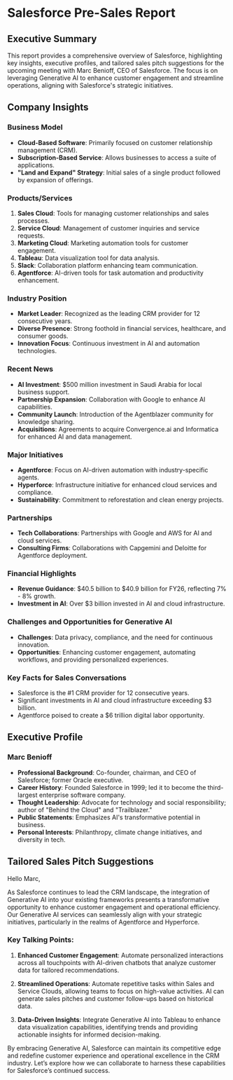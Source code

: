 # Salesforce Pre-Sales Report

## Executive Summary
This report provides a comprehensive overview of Salesforce, highlighting key insights, executive profiles, and tailored sales pitch suggestions for the upcoming meeting with Marc Benioff, CEO of Salesforce. The focus is on leveraging Generative AI to enhance customer engagement and streamline operations, aligning with Salesforce's strategic initiatives.

## Company Insights

### Business Model
- **Cloud-Based Software**: Primarily focused on customer relationship management (CRM).
- **Subscription-Based Service**: Allows businesses to access a suite of applications.
- **"Land and Expand" Strategy**: Initial sales of a single product followed by expansion of offerings.

### Products/Services
1. **Sales Cloud**: Tools for managing customer relationships and sales processes.
2. **Service Cloud**: Management of customer inquiries and service requests.
3. **Marketing Cloud**: Marketing automation tools for customer engagement.
4. **Tableau**: Data visualization tool for data analysis.
5. **Slack**: Collaboration platform enhancing team communication.
6. **Agentforce**: AI-driven tools for task automation and productivity enhancement.

### Industry Position
- **Market Leader**: Recognized as the leading CRM provider for 12 consecutive years.
- **Diverse Presence**: Strong foothold in financial services, healthcare, and consumer goods.
- **Innovation Focus**: Continuous investment in AI and automation technologies.

### Recent News
- **AI Investment**: $500 million investment in Saudi Arabia for local business support.
- **Partnership Expansion**: Collaboration with Google to enhance AI capabilities.
- **Community Launch**: Introduction of the Agentblazer community for knowledge sharing.
- **Acquisitions**: Agreements to acquire Convergence.ai and Informatica for enhanced AI and data management.

### Major Initiatives
- **Agentforce**: Focus on AI-driven automation with industry-specific agents.
- **Hyperforce**: Infrastructure initiative for enhanced cloud services and compliance.
- **Sustainability**: Commitment to reforestation and clean energy projects.

### Partnerships
- **Tech Collaborations**: Partnerships with Google and AWS for AI and cloud services.
- **Consulting Firms**: Collaborations with Capgemini and Deloitte for Agentforce deployment.

### Financial Highlights
- **Revenue Guidance**: $40.5 billion to $40.9 billion for FY26, reflecting 7% - 8% growth.
- **Investment in AI**: Over $3 billion invested in AI and cloud infrastructure.

### Challenges and Opportunities for Generative AI
- **Challenges**: Data privacy, compliance, and the need for continuous innovation.
- **Opportunities**: Enhancing customer engagement, automating workflows, and providing personalized experiences.

### Key Facts for Sales Conversations
- Salesforce is the #1 CRM provider for 12 consecutive years.
- Significant investments in AI and cloud infrastructure exceeding $3 billion.
- Agentforce poised to create a $6 trillion digital labor opportunity.

## Executive Profile

### Marc Benioff
- **Professional Background**: Co-founder, chairman, and CEO of Salesforce; former Oracle executive.
- **Career History**: Founded Salesforce in 1999; led it to become the third-largest enterprise software company.
- **Thought Leadership**: Advocate for technology and social responsibility; author of "Behind the Cloud" and "Trailblazer."
- **Public Statements**: Emphasizes AI's transformative potential in business.
- **Personal Interests**: Philanthropy, climate change initiatives, and diversity in tech.

## Tailored Sales Pitch Suggestions

Hello Marc,

As Salesforce continues to lead the CRM landscape, the integration of Generative AI into your existing frameworks presents a transformative opportunity to enhance customer engagement and operational efficiency. Our Generative AI services can seamlessly align with your strategic initiatives, particularly in the realms of Agentforce and Hyperforce.

### Key Talking Points:
1. **Enhanced Customer Engagement**: Automate personalized interactions across all touchpoints with AI-driven chatbots that analyze customer data for tailored recommendations.
  
2. **Streamlined Operations**: Automate repetitive tasks within Sales and Service Clouds, allowing teams to focus on high-value activities. AI can generate sales pitches and customer follow-ups based on historical data.

3. **Data-Driven Insights**: Integrate Generative AI into Tableau to enhance data visualization capabilities, identifying trends and providing actionable insights for informed decision-making.

By embracing Generative AI, Salesforce can maintain its competitive edge and redefine customer experience and operational excellence in the CRM industry. Let’s explore how we can collaborate to harness these capabilities for Salesforce’s continued success.